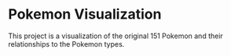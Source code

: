 # Pokemon Visualization

This project is a visualization of the original 151 Pokemon and their relationships to the Pokemon types.